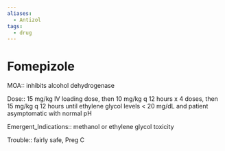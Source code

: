 ```yaml
---
aliases:
  - Antizol
tags:
  - drug
---
```

# Fomepizole  
  
MOA:: inhibits alcohol dehydrogenase  
  
Dose:: 15 mg/kg IV loading dose, then 10 mg/kg q 12 hours x 4 doses, then 15 mg/kg q 12 hours until ethylene glycol levels < 20 mg/dL and patient asymptomatic with normal pH  
  
Emergent_Indications:: methanol or ethylene glycol toxicity  
  
Trouble:: fairly safe, Preg C